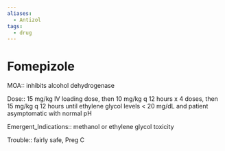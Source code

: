 ```yaml
---
aliases:
  - Antizol
tags:
  - drug
---
```

# Fomepizole  
  
MOA:: inhibits alcohol dehydrogenase  
  
Dose:: 15 mg/kg IV loading dose, then 10 mg/kg q 12 hours x 4 doses, then 15 mg/kg q 12 hours until ethylene glycol levels < 20 mg/dL and patient asymptomatic with normal pH  
  
Emergent_Indications:: methanol or ethylene glycol toxicity  
  
Trouble:: fairly safe, Preg C